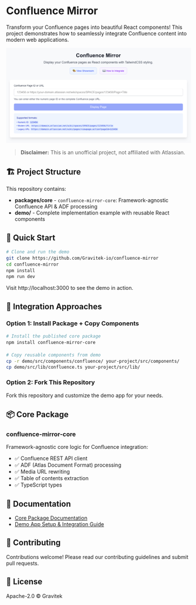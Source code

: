 # Confluence Mirror

Transform your Confluence pages into beautiful React components! This project demonstrates how to seamlessly integrate Confluence content into modern web applications.

![Confluence Mirror](./images/confluence-mirror.png)

> **Disclaimer:** This is an unofficial project, not affiliated with Atlassian.

## 🏗 Project Structure

This repository contains:

- **packages/core** - `confluence-mirror-core`: Framework-agnostic Confluence API & ADF processing
- **demo/** - Complete implementation example with reusable React components

## 🚀 Quick Start

```bash
# Clone and run the demo
git clone https://github.com/Gravitek-io/confluence-mirror
cd confluence-mirror
npm install
npm run dev
```

Visit http://localhost:3000 to see the demo in action.

## 🎯 Integration Approaches

### Option 1: Install Package + Copy Components

```bash
# Install the published core package
npm install confluence-mirror-core

# Copy reusable components from demo
cp -r demo/src/components/confluence/ your-project/src/components/
cp demo/src/lib/confluence.ts your-project/src/lib/
```

### Option 2: Fork This Repository

Fork this repository and customize the demo app for your needs.

## 📦 Core Package

### confluence-mirror-core

Framework-agnostic core logic for Confluence integration:

- ✅ Confluence REST API client
- ✅ ADF (Atlas Document Format) processing  
- ✅ Media URL rewriting
- ✅ Table of contents extraction
- ✅ TypeScript types

## 📖 Documentation

- [Core Package Documentation](./packages/core/README.md)
- [Demo App Setup & Integration Guide](./demo/README.md)

## 🤝 Contributing

Contributions welcome! Please read our contributing guidelines and submit pull requests.

## 📄 License

Apache-2.0 © Gravitek
